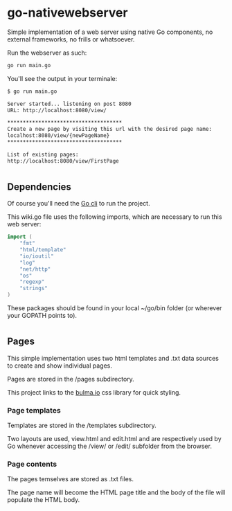 # go-nativewebserver

Simple implementation of a web server using native Go components, no external frameworks, no frills or whatsoever.

Run the webserver as such:

```bash
go run main.go
```

You'll see the output in your terminale:
```bash
$ go run main.go

Server started... listening on post 8080
URL: http://localhost:8080/view/

*************************************
Create a new page by visiting this url with the desired page name:
localhost:8080/view/{newPageName}
*************************************

List of existing pages:
http://localhost:8080/view/FirstPage
```

#

## Dependencies

Of course you'll need the [Go cli](https://golang.org/dl/) to run the project.

This wiki.go file uses the following imports, which are necessary to run this web server:

```go
import (
	"fmt"
	"html/template"
	"io/ioutil"
	"log"
	"net/http"
	"os"
	"regexp"
	"strings"
)
```

These packages should be found in your local ~/go/bin folder (or wherever your GOPATH points to).

#

## Pages 

This simple implementation uses two html templates and .txt data sources to create and show individual pages.

Pages are stored in the /pages subdirectory.

This project links to the [bulma.io](https://bulma.io) css library for quick styling.

### Page templates

Templates are stored in the /templates subdirectory.

Two layouts are used, view.html and edit.html and are respectively used by Go whenever accessing the /view/ or /edit/ subfolder from the browser.

### Page contents

The pages temselves are stored as .txt files.

The page name will become the HTML page title and the body of the file will populate the HTML body.